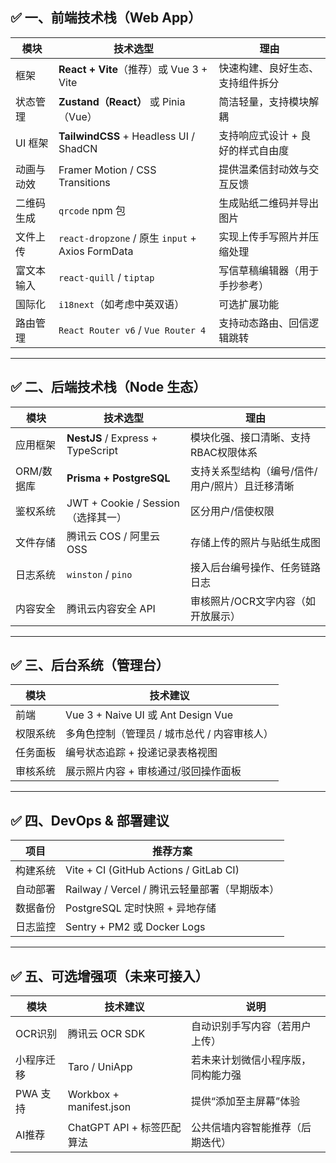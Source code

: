 ## ✅ 一、前端技术栈（Web App）

| 模块    | 技术选型                                           | 理由                 |
| ----- | ---------------------------------------------- | ------------------ |
| 框架    | **React + Vite**（推荐）或 Vue 3 + Vite             | 快速构建、良好生态、支持组件拆分   |
| 状态管理  | **Zustand（React）** 或 Pinia（Vue）                | 简洁轻量，支持模块解耦        |
| UI 框架 | **TailwindCSS** + Headless UI / ShadCN         | 支持响应式设计 + 良好的样式自由度 |
| 动画与动效 | Framer Motion / CSS Transitions                | 提供温柔信封动效与交互反馈      |
| 二维码生成 | `qrcode` npm 包                                 | 生成贴纸二维码并导出图片       |
| 文件上传  | `react-dropzone` / 原生 `input` + Axios FormData | 实现上传手写照片并压缩处理      |
| 富文本输入 | `react-quill` / `tiptap`                       | 写信草稿编辑器（用于手抄参考）    |
| 国际化   | `i18next`（如考虑中英双语）                             | 可选扩展功能             |
| 路由管理  | `React Router v6` / `Vue Router 4`             | 支持动态路由、回信逻辑跳转      |

---

## ✅ 二、后端技术栈（Node 生态）

|模块|技术选型|理由|
|---|---|---|
|应用框架|**NestJS** / Express + TypeScript|模块化强、接口清晰、支持RBAC权限体系|
|ORM/数据库|**Prisma + PostgreSQL**|支持关系型结构（编号/信件/用户/照片）且迁移清晰|
|鉴权系统|JWT + Cookie / Session（选择其一）|区分用户/信使权限|
|文件存储|腾讯云 COS / 阿里云 OSS|存储上传的照片与贴纸生成图|
|日志系统|`winston` / `pino`|接入后台编号操作、任务链路日志|
|内容安全|腾讯云内容安全 API|审核照片/OCR文字内容（如开放展示）|

---

## ✅ 三、后台系统（管理台）

|模块|技术建议|
|---|---|
|前端|Vue 3 + Naive UI 或 Ant Design Vue|
|权限系统|多角色控制（管理员 / 城市总代 / 内容审核人）|
|任务面板|编号状态追踪 + 投递记录表格视图|
|审核系统|展示照片内容 + 审核通过/驳回操作面板|

---

## ✅ 四、DevOps & 部署建议

|项目|推荐方案|
|---|---|
|构建系统|Vite + CI (GitHub Actions / GitLab CI)|
|自动部署|Railway / Vercel / 腾讯云轻量部署（早期版本）|
|数据备份|PostgreSQL 定时快照 + 异地存储|
|日志监控|Sentry + PM2 或 Docker Logs|

---

## ✅ 五、可选增强项（未来可接入）

|模块|技术建议|说明|
|---|---|---|
|OCR识别|腾讯云 OCR SDK|自动识别手写内容（若用户上传）|
|小程序迁移|Taro / UniApp|若未来计划微信小程序版，同构能力强|
|PWA 支持|Workbox + manifest.json|提供“添加至主屏幕”体验|
|AI推荐|ChatGPT API + 标签匹配算法|公共信墙内容智能推荐（后期迭代）|
